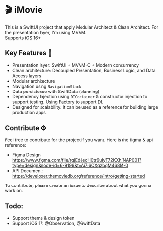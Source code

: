 # 🎬 iMovie

This is a SwiftUI project that apply Modular Architect & Clean Architect. For the presentation layer, I'm using MVVM.   
Supports iOS 16+

## Key Features 🔗

- Presentation layer: SwiftUI + MVVM-C + Modern concurrency
- Clean architecture: Decoupled Presentation, Business Logic, and Data Access layers
- Modular architecture
- Navigation using `NavigationStack`
- Data persistence with SwiftData (planning)
- Dependency Injection using `DIContainer` & constructor injection to support testing. Using [Factory](https://github.com/hmlongco/Factory) to support DI.
- Designed for scalability. It can be used as a reference for building large production apps

## Contribute ⚙️

Feel free to contribute for the project if you want. Here is the figma & api reference:

- Figma Design: https://www.figma.com/file/rqjEdJecH0tr6uIyT72KXh/NAP001?type=design&node-id=6-9199&t=Ai7i6CXqzbqM468M-0
- API Document: https://developer.themoviedb.org/reference/intro/getting-started

To contribute, please create an issue to describe about what you gonna work on.

## Todo:

- Support theme & design token
- Support iOS 17: @Observation, @SwiftData
